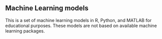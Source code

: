 <h2>Machine Learning models</h2>

This is a set of machine learning models in R, Python, and MATLAB for 
educational purposes. These models are not based on available machine 
learning packages.